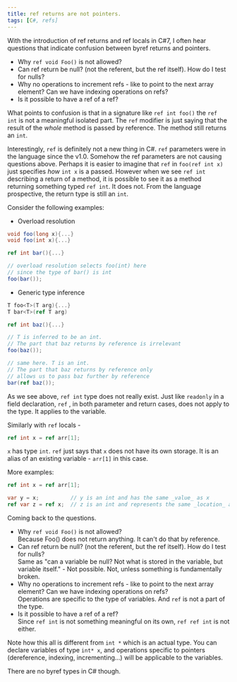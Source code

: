 ```yaml
---
title: ref returns are not pointers.
tags: [C#, refs]
---
```

With the introduction of ref returns and ref locals in C#7, I often hear questions that indicate confusion between byref returns and pointers.

* Why ```ref void Foo()``` is not allowed?
* Can ref return be null? (not the referent, but the ref itself). How do I test for nulls?
* Why no operations to increment refs - like to point to the next array element? Can we have indexing operations on refs?  
* Is it possible to have a ref of a ref?

What points to confusion is that in a signature like ```ref int foo()``` the ```ref int``` is not a meaningful isolated part. The ```ref``` modifier is just saying that the result of the _whole_ method is passed by reference. The method still returns an ```int```.

Interestingly, ```ref``` is definitely not a new thing in C#. ```ref``` parameters were in the language since the v1.0. Somehow the ref parameters are not causing questions above. Perhaps it is easier to imagine that ```ref``` in ```foo(ref int x)``` just specifies _how_ ```int x``` is a passed. However when we see ```ref int``` describing a return of a method, it is possible to see it as a method returning something typed ```ref int```. It does not. From the language prospective, the return type is still an ```int```.

Consider the following examples:

- Overload resolution

```cs
void foo(long x){...}
void foo(int x){...}

ref int bar(){...}

// overload resolution selects foo(int) here
// since the type of bar() is int
foo(bar());
```

- Generic type inference

```cs
T foo<T>(T arg){...}
T bar<T>(ref T arg)

ref int baz(){...}

// T is inferred to be an int.
// The part that baz returns by reference is irrelevant
foo(baz());

// same here. T is an int.
// The part that baz returns by reference only
// allows us to pass baz further by reference
bar(ref baz());
```


As we see above, ```ref int``` type does not really exist.
Just like ```readonly``` in a field declaration, ```ref``` , in both parameter and return cases, does not apply to the type. It applies to the variable.

Similarly with ```ref``` locals -

```cs
ref int x = ref arr[1];
```

```x``` has type ```int```. ```ref``` just says that ```x``` does not have its own storage. It is an alias of an existing variable - ```arr[1]``` in this case.

More examples:

```cs
ref int x = ref arr[1];

var y = x;          // y is an int and has the same _value_ as x
ref var z = ref x;  // z is an int and represents the same _location_ as x
```

Coming back to the questions.

* Why ```ref void Foo()``` is not allowed?  
Because Foo() does not return anything. It can't do that by reference.
* Can ref return be null? (not the referent, but the ref itself). How do I test for nulls?  
Same as "can a variable be null? Not what is stored in the variable, but variable itself." - Not possible. Not, unless something is fundamentally broken.
* Why no operations to increment refs - like to point to the next array element? Can we have indexing operations on refs?  
Operations are specific to the type of variables. And ```ref``` is not a part of the type.
* Is it possible to have a ref of a ref?  
Since ```ref int``` is not something meaningful on its own, ```ref ref int``` is not either.  

Note how this all is different from ```int *``` which is an actual type. You can declare variables of type ```int* x```, and operations specific to pointers (dereference, indexing, incrementing...) will be applicable to the variables.

There are no byref types in C# though.

